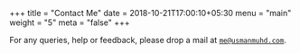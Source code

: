 +++
title = "Contact Me"
date = 2018-10-21T17:00:10+05:30
menu = "main"
weight = "5"
meta = "false"
+++

For any queries, help or feedback, please drop a mail at [`me@usmanmuhd.com`](mailto:me@usmanmuhd.com).

